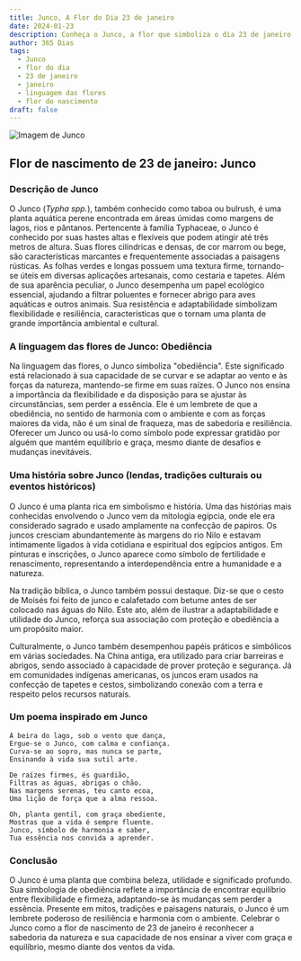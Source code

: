 ```yaml
---
title: Junco, A Flor do Dia 23 de janeiro
date: 2024-01-23
description: Conheça o Junco, a flor que simboliza o dia 23 de janeiro e seu significado 'Obediência'. Explore a beleza e o simbolismo desta flor encantadora.
author: 365 Dias
tags:
  - Junco
  - flor do dia
  - 23 de janeiro
  - janeiro
  - linguagem das flores
  - flor do nascimento
draft: false
---
```


![Imagem de Junco](https://cdn.pixabay.com/photo/2015/07/13/16/03/reeds-843366_640.jpg#center)

## Flor de nascimento de 23 de janeiro: Junco

### Descrição de Junco

O Junco (_Typha spp._), também conhecido como taboa ou bulrush, é uma planta aquática perene encontrada em áreas úmidas como margens de lagos, rios e pântanos. Pertencente à família Typhaceae, o Junco é conhecido por suas hastes altas e flexíveis que podem atingir até três metros de altura. Suas flores cilíndricas e densas, de cor marrom ou bege, são características marcantes e frequentemente associadas a paisagens rústicas. As folhas verdes e longas possuem uma textura firme, tornando-se úteis em diversas aplicações artesanais, como cestaria e tapetes. Além de sua aparência peculiar, o Junco desempenha um papel ecológico essencial, ajudando a filtrar poluentes e fornecer abrigo para aves aquáticas e outros animais. Sua resistência e adaptabilidade simbolizam flexibilidade e resiliência, características que o tornam uma planta de grande importância ambiental e cultural.

### A linguagem das flores de Junco: Obediência

Na linguagem das flores, o Junco simboliza "obediência". Este significado está relacionado à sua capacidade de se curvar e se adaptar ao vento e às forças da natureza, mantendo-se firme em suas raízes. O Junco nos ensina a importância da flexibilidade e da disposição para se ajustar às circunstâncias, sem perder a essência. Ele é um lembrete de que a obediência, no sentido de harmonia com o ambiente e com as forças maiores da vida, não é um sinal de fraqueza, mas de sabedoria e resiliência. Oferecer um Junco ou usá-lo como símbolo pode expressar gratidão por alguém que mantém equilíbrio e graça, mesmo diante de desafios e mudanças inevitáveis.

### Uma história sobre Junco (lendas, tradições culturais ou eventos históricos)

O Junco é uma planta rica em simbolismo e história. Uma das histórias mais conhecidas envolvendo o Junco vem da mitologia egípcia, onde ele era considerado sagrado e usado amplamente na confecção de papiros. Os juncos cresciam abundantemente às margens do rio Nilo e estavam intimamente ligados à vida cotidiana e espiritual dos egípcios antigos. Em pinturas e inscrições, o Junco aparece como símbolo de fertilidade e renascimento, representando a interdependência entre a humanidade e a natureza.

Na tradição bíblica, o Junco também possui destaque. Diz-se que o cesto de Moisés foi feito de junco e calafetado com betume antes de ser colocado nas águas do Nilo. Este ato, além de ilustrar a adaptabilidade e utilidade do Junco, reforça sua associação com proteção e obediência a um propósito maior.

Culturalmente, o Junco também desempenhou papéis práticos e simbólicos em várias sociedades. Na China antiga, era utilizado para criar barreiras e abrigos, sendo associado à capacidade de prover proteção e segurança. Já em comunidades indígenas americanas, os juncos eram usados na confecção de tapetes e cestos, simbolizando conexão com a terra e respeito pelos recursos naturais.

### Um poema inspirado em Junco

```
À beira do lago, sob o vento que dança,  
Ergue-se o Junco, com calma e confiança.  
Curva-se ao sopro, mas nunca se parte,  
Ensinando à vida sua sutil arte.  

De raízes firmes, és guardião,  
Filtras as águas, abrigas o chão.  
Nas margens serenas, teu canto ecoa,  
Uma lição de força que a alma ressoa.  

Oh, planta gentil, com graça obediente,  
Mostras que a vida é sempre fluente.  
Junco, símbolo de harmonia e saber,  
Tua essência nos convida a aprender.
```

### Conclusão

O Junco é uma planta que combina beleza, utilidade e significado profundo. Sua simbologia de obediência reflete a importância de encontrar equilíbrio entre flexibilidade e firmeza, adaptando-se às mudanças sem perder a essência. Presente em mitos, tradições e paisagens naturais, o Junco é um lembrete poderoso de resiliência e harmonia com o ambiente. Celebrar o Junco como a flor de nascimento de 23 de janeiro é reconhecer a sabedoria da natureza e sua capacidade de nos ensinar a viver com graça e equilíbrio, mesmo diante dos ventos da vida.